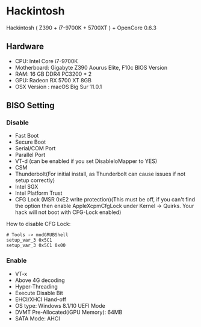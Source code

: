 # Hackintosh
Hackintosh ( Z390 + i7-9700K + 5700XT ) + OpenCore 0.6.3

## Hardware

- CPU: Intel Core i7-9700K
- Motherboard: Gigabyte Z390 Aourus Elite, F10c BIOS Version
- RAM: 16 GB DDR4 PC3200 * 2
- GPU: Radeon RX 5700 XT 8GB
- OSX Version : macOS Big Sur 11.0.1

## BISO Setting

### Disable

- Fast Boot
- Secure Boot
- Serial/COM Port
- Parallel Port
- VT-d (can be enabled if you set DisableIoMapper to YES)
- CSM
- Thunderbolt(For initial install, as Thunderbolt can cause issues if not setup correctly)
- Intel SGX
- Intel Platform Trust
- CFG Lock (MSR 0xE2 write protection)(This must be off, if you can't find the option then enable AppleXcpmCfgLock under Kernel -> Quirks. Your hack will not boot with CFG-Lock enabled)

How to disable CFG Lock:

```shell
# Tools -> modGRUBShell
setup_var_3 0x5C1
setup_var_3 0x5C1 0x00
```
### Enable

- VT-x
- Above 4G decoding
- Hyper-Threading
- Execute Disable Bit
- EHCI/XHCI Hand-off
- OS type: Windows 8.1/10 UEFI Mode
- DVMT Pre-Allocated(iGPU Memory): 64MB
- SATA Mode: AHCI
